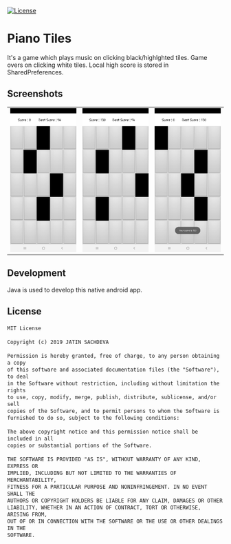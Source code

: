 [![License](https://camo.githubusercontent.com/13d043a6dd3078cfcca41e21c6ed95a714c490f9/68747470733a2f2f6261646765732e66726170736f66742e636f6d2f6f732f6d69742f6d69742d3132357832382e706e673f763d313033)](https://opensource.org/licenses/mit-license.php)

# Piano Tiles

It's a game which plays music on clicking black/highlghted tiles. Game overs on clicking white tiles. Local high score is stored in SharedPreferences.

## Screenshots

<table>
  <tr>
    <td><img src="Screenshots/ss1.jpg" height = "auto" width="auto"></td>
    <td><img src="Screenshots/ss2.jpg" height = "auto" width="auto"></td>
    <td><img src="Screenshots/ss3.jpg" height = "auto" width="auto"></td>
  </tr>
</table>

## Development

Java is used to develop this native android app.


## License

    MIT License

    Copyright (c) 2019 JATIN SACHDEVA

    Permission is hereby granted, free of charge, to any person obtaining a copy
    of this software and associated documentation files (the "Software"), to deal
    in the Software without restriction, including without limitation the rights
    to use, copy, modify, merge, publish, distribute, sublicense, and/or sell
    copies of the Software, and to permit persons to whom the Software is
    furnished to do so, subject to the following conditions:

    The above copyright notice and this permission notice shall be included in all
    copies or substantial portions of the Software.

    THE SOFTWARE IS PROVIDED "AS IS", WITHOUT WARRANTY OF ANY KIND, EXPRESS OR
    IMPLIED, INCLUDING BUT NOT LIMITED TO THE WARRANTIES OF MERCHANTABILITY,
    FITNESS FOR A PARTICULAR PURPOSE AND NONINFRINGEMENT. IN NO EVENT SHALL THE
    AUTHORS OR COPYRIGHT HOLDERS BE LIABLE FOR ANY CLAIM, DAMAGES OR OTHER
    LIABILITY, WHETHER IN AN ACTION OF CONTRACT, TORT OR OTHERWISE, ARISING FROM,
    OUT OF OR IN CONNECTION WITH THE SOFTWARE OR THE USE OR OTHER DEALINGS IN THE
    SOFTWARE.

